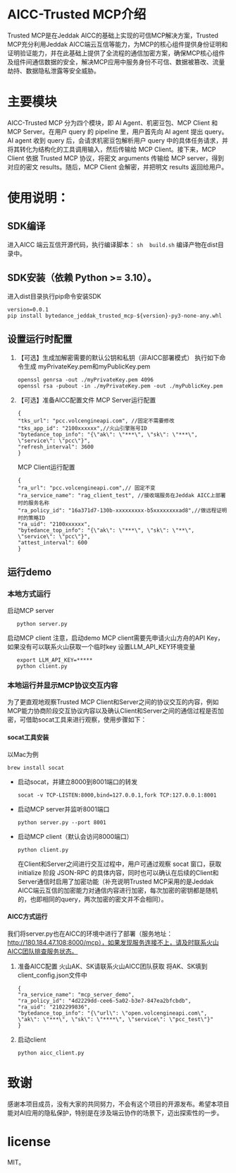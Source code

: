 # AICC-Trusted MCP介绍
Trusted MCP是在Jeddak AICC的基础上实现的可信MCP解决方案，Trusted MCP充分利用Jeddak AICC端云互信等能力，为MCP的核心组件提供身份证明和证明验证能力，并在此基础上提供了全流程的通信加密方案，确保MCP核心组件及组件间通信数据的安全，解决MCP应用中服务身份不可信、数据被篡改、流量劫持、数据隐私泄露等安全威胁。
# 主要模块
AICC-Trusted MCP 分为四个模块，即 AI Agent、机密豆包、MCP Client 和 MCP Server。在用户 query 的 pipeline 里，用户首先向 AI agent 提出 query。AI agent 收到 query 后，会请求机密豆包解析用户 query 中的具体任务请求，并将其转化为结构化的工具调用输入，然后传输给 MCP Client。接下来，MCP Client 依据 Trusted MCP 协议，将密文 arguments 传输给 MCP server，得到对应的密文 results。随后，MCP Client 会解密，并把明文 results 返回给用户。
# 使用说明：
## SDK编译
进入AICC 端云互信开源代码，执行编译脚本：
`sh  build.sh`
编译产物在dist目录中。

## SDK安装（依赖 Python >= 3.10）。
进入dist目录执行pip命令安装SDK
```
version=0.0.1
pip install bytedance_jeddak_trusted_mcp-${version}-py3-none-any.whl
```

## 设置运行时配置
1. 【可选】生成加解密需要的默认公钥和私钥（非AICC部署模式）
   执行如下命令生成 myPrivateKey.pem和myPublicKey.pem
   ```
   openssl genrsa -out ./myPrivateKey.pem 4096
   openssl rsa -pubout -in ./myPrivateKey.pem -out ./myPublicKey.pem
   ```
2. 【可选】准备AICC配置文件
   MCP Server运行配置
   ```
   {
   "tks_url": "pcc.volcengineapi.com", //固定不需要修改
   "tks_app_id": "2100xxxxxx",//火山引擎账号ID
   "bytedance_top_info": "{\"ak\": \"***\", \"sk\": \"***\", \"service\": \"pcc\"}",
   "refresh_interval": 3600
   }
   ```
   MCP Client运行配置
   ```
   {
   "ra_url": "pcc.volcengineapi.com",// 固定不变
   "ra_service_name": "rag_client_test", //接收端服务在Jeddak AICC上部署时的服务名称
   "ra_policy_id": "16a371d7-130b-xxxxxxxxx-b5xxxxxxxxad8",//做远程证明时的策略ID
   "ra_uid": "2100xxxxxx",
   "bytedance_top_info": "{\"ak\": \"***\", \"sk\": \"**\", \"service\": \"pcc\"}",
   "attest_interval": 600
   }
   ```
## 运行demo
### 本地方式运行
   启动MCP server
```
   python server.py
```
   启动MCP client
   注意，启动demo MCP client需要先申请火山方舟的API Key，如果没有可以联系火山获取一个临时key
   设置LLM_API_KEY环境变量
```
   export LLM_API_KEY=*****
   python client.py
 ```
### 本地运行并显示MCP协议交互内容
   为了更直观地观察Trusted MCP Client和Server之间的协议交互的内容，例如MCP能力协商阶段交互协议内容以及确认Client和Server之间的通信过程是否加密，可借助socat工具来进行观察，使用步骤如下：
#### socat工具安装
以Mac为例
```
brew install socat
```
- 启动socat，并建立8000到8001端口的转发
  ```
  socat -v TCP-LISTEN:8000,bind=127.0.0.1,fork TCP:127.0.0.1:8001
  ```
- 启动MCP server并监听8001端口
  ```
  python server.py --port 8001
  ```
- 启动MCP client（默认会访问8000端口）
  ```
  python client.py
  ```
  在Client和Server之间进行交互过程中，用户可通过观察 socat 窗口，获取 initialize 阶段 JSON-RPC 的具体内容，同时也可以确认在后续的Client和Server通信时启用了加密功能（补充说明Trusted MCP采用的是Jeddak AICC端云互信的加密能力对通信内容进行加密，每次加密的密钥都是随机的，也即相同的query，两次加密的密文并不会相同）。
#### AICC方式运行
   我们将server.py也在AICC的环境中进行了部署（服务地址：http://180.184.47.108:8000/mcp），如果发现服务连接不上，请及时联系火山AICC团队排查服务状态。
1. 准备AICC配置
   火山AK、SK请联系火山AICC团队获取
   将AK、SK填到client_config.json文件中
   ```
   {
   "ra_service_name": "mcp_server_demo",
   "ra_policy_id": "4d2229dd-cee6-5a02-b3e7-847ea2bfcbdb",
   "ra_uid": "2102299836",
   "bytedance_top_info": "{\"url\": \"open.volcengineapi.com\", \"ak\": \"***\", \"sk\": \"****\", \"service\": \"pcc_test\"}"
   }
   ```
2. 启动client
   ```
   python aicc_client.py
   ```
# 致谢
   感谢本项目成员，没有大家的共同努力，不会有这个项目的开源发布。希望本项目能对AI应用的隐私保护，特别是在涉及端云协作的场景下，迈出探索性的一步。
# license
   MIT。